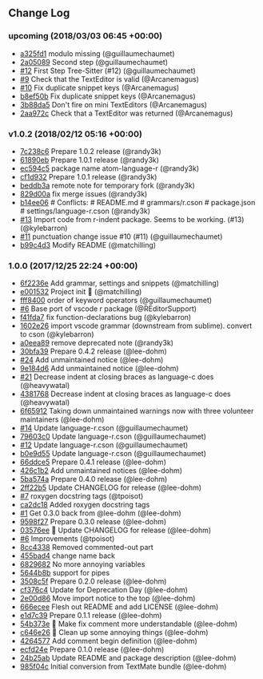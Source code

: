 ## Change Log

### upcoming (2018/03/03 06:45 +00:00)
- [a325fd1](https://github.com/REditorSupport/atom-language-r/commit/a325fd1e92a01d35116c0bdb943d63c699b6511b) modulo missing (@guillaumechaumet)
- [2a05089](https://github.com/REditorSupport/atom-language-r/commit/2a050893860a19cfb4f75f8a51c94ce9f6e440da) Second step (@guillaumechaumet)
- [#12](https://github.com/REditorSupport/atom-language-r/pull/12) First Step Tree-Sitter (#12) (@guillaumechaumet)
- [#9](https://github.com/REditorSupport/atom-language-r/pull/9) Check that the TextEditor is valid (@Arcanemagus)
- [#10](https://github.com/REditorSupport/atom-language-r/pull/10) Fix duplicate snippet keys (@Arcanemagus)
- [b8ef50b](https://github.com/REditorSupport/atom-language-r/commit/b8ef50b25c8874394d06d8e842981e3efae2b43c) Fix duplicate snippet keys (@Arcanemagus)
- [3b88da5](https://github.com/REditorSupport/atom-language-r/commit/3b88da5bc36257a9c9ae3bca5d4ba3e14a377af2) Don't fire on mini TextEditors (@Arcanemagus)
- [2aa972c](https://github.com/REditorSupport/atom-language-r/commit/2aa972cb2c822dc3f3ee1671c9831e094b93a33e) Check that a TextEditor was returned (@Arcanemagus)

### v1.0.2 (2018/02/12 05:16 +00:00)
- [7c238c6](https://github.com/REditorSupport/atom-language-r/commit/7c238c6bd2cff47365760c67fac01dd8a878a2e6) Prepare 1.0.2 release (@randy3k)
- [61890eb](https://github.com/REditorSupport/atom-language-r/commit/61890ebf683032ca1174eab42ce70141e126c7cd) Prepare 1.0.1 release (@randy3k)
- [ec594c5](https://github.com/REditorSupport/atom-language-r/commit/ec594c5de4c2295413ff78d3e84255fd7d24fda4) package name atom-language-r (@randy3k)
- [cf1d932](https://github.com/REditorSupport/atom-language-r/commit/cf1d932f7af4afb1220eba4bf71e8b33f72bc614) Prepare 1.0.1 release (@randy3k)
- [beddb3a](https://github.com/REditorSupport/atom-language-r/commit/beddb3a0ba18b042320749a691882dca24bfd0b1) remote note for temporary fork (@randy3k)
- [829d00a](https://github.com/REditorSupport/atom-language-r/commit/829d00af02166ae2122c165314a66562d5f0b34c) fix merge issues (@randy3k)
- [b14ee06](https://github.com/REditorSupport/atom-language-r/commit/b14ee06e7b9ef42fef3dbedd8b96524b34553858) # Conflicts: #	README.md #	grammars/r.cson #	package.json #	settings/language-r.cson (@randy3k)
- [#13](https://github.com/REditorSupport/atom-language-r/pull/13) Import code from r-indent package. Seems to be working. (#13) (@kylebarron)
- [#11](https://github.com/REditorSupport/atom-language-r/pull/11) punctuation change issue #10 (#11) (@guillaumechaumet)
- [b99c4d3](https://github.com/REditorSupport/atom-language-r/commit/b99c4d36ea22c52d9346456433eb70117cb6dc17) Modify README (@matchilling)

### 1.0.0 (2017/12/25 22:24 +00:00)
- [6f2236e](https://github.com/REditorSupport/atom-language-r/commit/6f2236ebc189c57201754f52f91d4d1c56ab7205) Add grammar, settings and snippets (@matchilling)
- [e001532](https://github.com/REditorSupport/atom-language-r/commit/e001532ff25ad487e2ac0bdddf06a0f92eb3f497) Project init :rocket: (@matchilling)
- [fff8400](https://github.com/REditorSupport/atom-language-r/commit/fff8400921488d41538530c2aa338d2a5c9abdb9) order of keyword operators (@guillaumechaumet)
- [#6](https://github.com/REditorSupport/atom-language-r/pull/6) Base port of vscode r package (@REditorSupport)
- [f41fda7](https://github.com/REditorSupport/atom-language-r/commit/f41fda7429b5bb2430c672547397d5e05ad955ec) fix function-declarations bug (@kylebarron)
- [1602e26](https://github.com/REditorSupport/atom-language-r/commit/1602e26891ed582226a810ef747c5b847b402757) import vscode grammar (downstream from sublime). convert to cson (@kylebarron)
- [a0eea89](https://github.com/REditorSupport/atom-language-r/commit/a0eea89956809d6dd8eecac2e6dc2c6f34f71c25) remove deprecated note (@randy3k)
- [30bfa39](https://github.com/REditorSupport/atom-language-r/commit/30bfa39de65c8d386c3e1c175154458acb6472f2) Prepare 0.4.2 release (@lee-dohm)
- [#24](https://github.com/REditorSupport/atom-language-r/pull/24) Add unmaintained notice (@lee-dohm)
- [9e184d6](https://github.com/REditorSupport/atom-language-r/commit/9e184d6fe6d5f884fd9f705c30a66339eef2cf57) Add unmaintained notice (@lee-dohm)
- [#21](https://github.com/REditorSupport/atom-language-r/pull/21) Decrease indent at closing braces as language-c does (@heavywatal)
- [4381768](https://github.com/REditorSupport/atom-language-r/commit/4381768e5da34c235f379a96f794f67da91b5440) Decrease indent at closing braces as language-c does (@heavywatal)
- [6f65912](https://github.com/REditorSupport/atom-language-r/commit/6f6591263324bd514ad77be2043560fe9ef1e6ad) Taking down unmaintained warnings now with three volunteer maintainers (@lee-dohm)
- [#14](https://github.com/REditorSupport/atom-language-r/pull/14) Update language-r.cson (@guillaumechaumet)
- [79603c0](https://github.com/REditorSupport/atom-language-r/commit/79603c0c1d8d21374cd963acda2f6951c4a5e592) Update language-r.cson (@guillaumechaumet)
- [#12](https://github.com/REditorSupport/atom-language-r/pull/12) Update language-r.cson (@guillaumechaumet)
- [b0e9d55](https://github.com/REditorSupport/atom-language-r/commit/b0e9d553d5b3a3f9689d40bf080c15818237304a) Update language-r.cson (@guillaumechaumet)
- [66ddce5](https://github.com/REditorSupport/atom-language-r/commit/66ddce55b523991c5bf6719d9abd42746d009d35) Prepare 0.4.1 release (@lee-dohm)
- [426c1b2](https://github.com/REditorSupport/atom-language-r/commit/426c1b21402b87f6806a31a9347a4be178bbac71) Add unmaintained notices (@lee-dohm)
- [5ba574a](https://github.com/REditorSupport/atom-language-r/commit/5ba574a8a5938c0ea92bef2583d14789bb5d7bf6) Prepare 0.4.0 release (@lee-dohm)
- [2ff22b5](https://github.com/REditorSupport/atom-language-r/commit/2ff22b51c495070ed8d9ab4002d61de6f6a48a57) Update CHANGELOG for release (@lee-dohm)
- [#7](https://github.com/REditorSupport/atom-language-r/pull/7) roxygen docstring tags (@tpoisot)
- [ca2dc18](https://github.com/REditorSupport/atom-language-r/commit/ca2dc18b6b72d220b18bfe17a7594a9e463a01af) Added roxygen docstring tags
- [#1](https://github.com/REditorSupport/atom-language-r/pull/1) Get 0.3.0 back from @lee-dohm (@lee-dohm)
- [9598f27](https://github.com/REditorSupport/atom-language-r/commit/9598f27b133d6326426e79e1728c08d5a9429eb0) Prepare 0.3.0 release (@lee-dohm)
- [03576ee](https://github.com/REditorSupport/atom-language-r/commit/03576ee220ab5b9feb12e4701c9ee1806fbf7ecc) :memo: Update CHANGELOG for release (@lee-dohm)
- [#6](https://github.com/REditorSupport/atom-language-r/pull/6) Improvements (@tpoisot)
- [8cc4338](https://github.com/REditorSupport/atom-language-r/commit/8cc4338f66572d5235d2660158c5187fd468cd20) Removed commented-out part
- [455bad4](https://github.com/REditorSupport/atom-language-r/commit/455bad4cf1fb73bde373d079d9858840b110c520) change name back
- [6829682](https://github.com/REditorSupport/atom-language-r/commit/682968220d74f35c25ef18437860665d1357f33c) No more annoying variables
- [5644b8b](https://github.com/REditorSupport/atom-language-r/commit/5644b8b4eaffed09098dc2c0ea223bfd72384a8d) support for pipes
- [3508c5f](https://github.com/REditorSupport/atom-language-r/commit/3508c5fb77fbae8a3a4690017eeb786a879f0614) Prepare 0.2.0 release (@lee-dohm)
- [cf376c4](https://github.com/REditorSupport/atom-language-r/commit/cf376c4c2860bb0a629099b2407870a9c2fe5a52) Update for Deprecation Day (@lee-dohm)
- [2e00d86](https://github.com/REditorSupport/atom-language-r/commit/2e00d86de7c3e4a28ea41b2a4facb36d0430b839) Move import notice to the top (@lee-dohm)
- [666ecee](https://github.com/REditorSupport/atom-language-r/commit/666eceebf7a50ca0a08bbe8479b6a1a6284a84b6) Flesh out README and add LICENSE (@lee-dohm)
- [e1d7c39](https://github.com/REditorSupport/atom-language-r/commit/e1d7c39ff800ddaa2b3ea19d7600e9b296590617) Prepare 0.1.1 release (@lee-dohm)
- [54b373e](https://github.com/REditorSupport/atom-language-r/commit/54b373eb68dc4f59e18c392b87215b1719e2da77) :memo: Make fix comment more understandable (@lee-dohm)
- [c646e26](https://github.com/REditorSupport/atom-language-r/commit/c646e26690fdd76ddb1facc84082773b5886c0dd) :lipstick: Clean up some annoying things (@lee-dohm)
- [4264577](https://github.com/REditorSupport/atom-language-r/commit/4264577184c4ea039fb5de9be593f130b20d64a8) Add comment begin definition (@lee-dohm)
- [ecfd24e](https://github.com/REditorSupport/atom-language-r/commit/ecfd24eca678865a52ace461f36284d7e0e895ab) Prepare 0.1.0 release (@lee-dohm)
- [24b25ab](https://github.com/REditorSupport/atom-language-r/commit/24b25ab46c8265bf60c767c35ad3a0b6338f6009) Update README and package description (@lee-dohm)
- [985f04c](https://github.com/REditorSupport/atom-language-r/commit/985f04c7189b4691e15c2f2d268738796ee95567) Initial conversion from TextMate bundle (@lee-dohm)